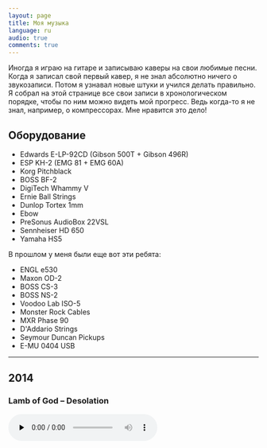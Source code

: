 ```yaml
---
layout: page
title: Моя музыка
language: ru
audio: true
comments: true
---
```


Иногда я играю на гитаре и записываю каверы на свои любимые песни. Когда я записал свой первый кавер, я не знал абсолютно ничего о звукозаписи. Потом я узнавал новые штуки и учился делать правильно. Я собрал на этой странице все свои записи в хронологическом порядке, чтобы по ним можно видеть мой прогресс. Ведь когда-то я не знал, например, о компрессорах. Мне нравится это дело!

## Оборудование

* Edwards E-LP-92CD (Gibson 500T + Gibson 496R) 
* ESP KH-2 (EMG 81 + EMG 60A)
* Korg Pitchblack
* BOSS BF-2
* DigiTech Whammy V
* Ernie Ball Strings
* Dunlop Tortex 1mm
* Ebow
* PreSonus AudioBox 22VSL
* Sennheiser HD 650
* Yamaha HS5

В прошлом у меня были еще вот эти ребята:

* ENGL e530
* Maxon OD-2
* BOSS CS-3
* BOSS NS-2
* Voodoo Lab ISO-5
* Monster Rock Cables
* MXR Phase 90
* D'Addario Strings
* Seymour Duncan Pickups
* E-MU 0404 USB

* * *

## 2014

### Lamb of God – Desolation

<audio controls="control" preload="none" src="/audio/Lamb_of_God_Desolation.mp3" type="audio/mp3">

### Rage Against The Machine – Killing in the Name

<audio controls="control" preload="none" src="/audio/RATM_Killing_in_the_Name.mp3" type="audio/mp3">

### Gojira - L'Enfant sauvage

<audio controls="control" preload="none" src="/audio/Gojira_Lenfant_sauvage.mp3" type="audio/mp3">

## 2012

### Korn - Blind

<audio controls="control" preload="none" src="/audio/Korn_Blind.mp3" type="audio/mp3">

* * *

## 2011

### Amatory – Нить длиною в жизнь

<audio controls="control" preload="none" src="/audio/Amatory_Lifeline.mp3" type="audio/mp3">

* * *

### Hatebreed – Undiminished

<audio controls="control" preload="none" src="/audio/Hatebreed_Undiminished.mp3" type="audio/mp3">

* * *

## 2010

### The Haunted – Trenches

<audio controls="control" preload="none" src="/audio/The_Haunted_Trenches.mp3" type="audio/mp3">

* * *

### Machine Head – Burning Red

<audio controls="control" preload="none" src="/audio/Machine_Head_Burning_Red.mp3" type="audio/mp3">

* * *

### Limp Bizkit – Take A Look Around

<audio controls="control" preload="none" src="/audio/Limp_Bizkit_Take_A_Look_Around.mp3" type="audio/mp3">

* * *

### In Flames – The Jester\`s Dance

<audio controls="control" preload="none" src="/audio/In_Flames_The_Jesters_Dance.mp3" type="audio/mp3">

* * *

### In Flames – Zombie Inc

<audio controls="control" preload="none" src="/audio/In_Flames_Zombie_Inc.mp3" type="audio/mp3">

* * *

### Machine Head – Imperium

<audio controls="control" preload="none" src="/audio/Machine_Head_Imperium.mp3" type="audio/mp3">

* * *

### In Flames – Artifacts Of Black Rain

<audio controls="control" preload="none" src="/audio/In_Flames_Artifacts_Of_Black_Rain.mp3" type="audio/mp3">

* * *

## 2009

### Machine Head – Aesthetics Of Hate

<audio controls="control" preload="none" src="/audio/Machine_Head_Aesthetics_Of_Hate.mp3" type="audio/mp3">

* * *

### As I Lay Dying – Seperation

<audio controls="control" preload="none" src="/audio/As_I_Lay_Dying_Seperation.mp3" type="audio/mp3">

* * *

### Slipknot – The Blister Exists

<audio controls="control" preload="none" src="/audio/Slipknot_The_Blister_Exists.mp3" type="audio/mp3">

